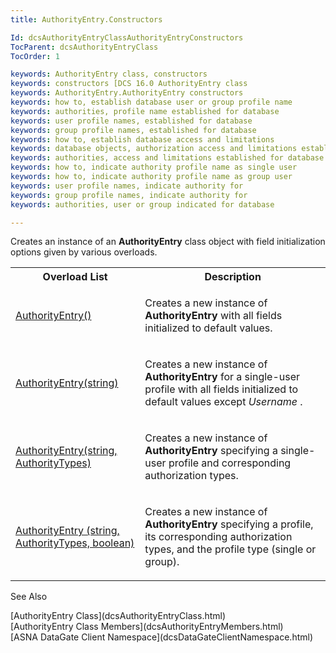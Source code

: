 ```yaml
---
title: AuthorityEntry.Constructors

Id: dcsAuthorityEntryClassAuthorityEntryConstructors
TocParent: dcsAuthorityEntryClass
TocOrder: 1

keywords: AuthorityEntry class, constructors
keywords: constructors [DCS 16.0 AuthorityEntry class
keywords: AuthorityEntry.AuthorityEntry constructors
keywords: how to, establish database user or group profile name
keywords: authorities, profile name established for database
keywords: user profile names, established for database
keywords: group profile names, established for database
keywords: how to, establish database access and limitations
keywords: database objects, authorization access and limitations established
keywords: authorities, access and limitations established for database
keywords: how to, indicate authority profile name as single user
keywords: how to, indicate authority profile name as group user
keywords: user profile names, indicate authority for
keywords: group profile names, indicate authority for
keywords: authorities, user or group indicated for database

---
```


Creates an instance of an **AuthorityEntry** class object with field initialization options given by various overloads.
<br />

<table class="dtTABLE" id="Table5" x-use-null-cells="x-use-null-cells" style="border-spacing: 0px;     x-cell-content-align: Top" cellspacing="0">
          <colgroup span="1">
            <col span="1" style="WIDTH: 30%" />
            <col span="1" style="WIDTH: 50%" />
          </colgroup>
          <tr>
            <th colspan="1" rowspan="1">
							Overload List
						</th>
            <th colspan="1" rowspan="1">
							Description</th>
          </tr>
          <tr>
            <td colspan="1" rowspan="1">

[AuthorityEntry()](dcsAuthorityEntryClassAuthorityEntryConstructor1.html) 
</td>
            <td colspan="1" rowspan="1">

Creates a new instance of <span> **AuthorityEntry** </span> with all fields initialized to default values.
</td>
          </tr>
          <tr>
            <td colspan="1" rowspan="1">

[AuthorityEntry(string)](dcsAuthorityEntryClassAuthorityEntryConstructor2.html) 
</td>
            <td colspan="1" rowspan="1">

<span>Creates a new instance of <span> **AuthorityEntry** </span> for a single-user profile with all fields initialized to default values except *Username* .</span> 
</td>
          </tr>
          <tr>
            <td colspan="1" rowspan="1">

[AuthorityEntry(string, AuthorityTypes)](dcsAuthorityEntryClassAuthorityEntryConstructor3.html) 
</td>
            <td colspan="1" rowspan="1">

<span>Creates a new instance of <span> **AuthorityEntry** </span> specifying a single-user profile and corresponding authorization types.</span> 
</td>
          </tr>
          <tr>
            <td colspan="1" rowspan="1">

[AuthorityEntry (string, AuthorityTypes, boolean)](dcsAuthorityEntryClassAuthorityEntryConstructor4.html) 
</td>
            <td colspan="1" rowspan="1">

<span>Creates a new instance of <span> **AuthorityEntry** </span> specifying a profile, its corresponding authorization types, and the profile type (single or group).</span> 
</td>
          </tr>
</table>

See Also

<dl />
      [AuthorityEntry Class](dcsAuthorityEntryClass.html)
      <br />
      [AuthorityEntry Class Members](dcsAuthorityEntryMembers.html)
      <br />
      [ASNA DataGate Client Namespace](dcsDataGateClientNamespace.html)

